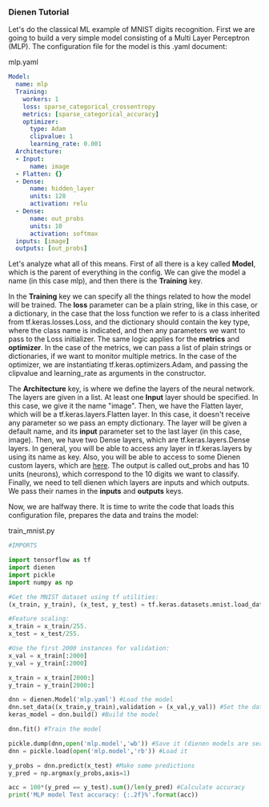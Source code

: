 ### Dienen Tutorial

Let's do the classical ML example of MNIST digits recognition. First we are going to build a very simple model consisting of a Multi Layer Perceptron (MLP). The configuration file for the model is this .yaml document:

mlp.yaml

```yaml
Model:
  name: mlp
  Training:
    workers: 1
    loss: sparse_categorical_crossentropy
    metrics: [sparse_categorical_accuracy]
    optimizer:
      type: Adam
      clipvalue: 1
      learning_rate: 0.001
  Architecture:
  - Input:
      name: image
  - Flatten: {}
  - Dense:
      name: hidden_layer
      units: 128
      activation: relu
  - Dense:
      name: out_probs
      units: 10
      activation: softmax
  inputs: [image]
  outputs: [out_probs]
```

Let's analyze what all of this means.
First of all there is a key called **Model**, which is the parent of everything in the config.
We can give the model a name (in this case mlp), and then there is the **Training** key.

In the **Training** key we can specify all the things related to how the model will be trained.
The **loss** parameter can be a plain string, like in this case, or a dictionary, in the case that the
loss function we refer to is a class inherited from tf.keras.losses.Loss, and the dictionary should contain the key type, where the class name is
indicated, and then any parameters we want to pass to the Loss initializer. The same logic applies for the **metrics** and **optimizer**. In the case of the metrics, we can pass a list of plain strings or dictionaries, if we want to monitor multiple metrics. In the case of the optimizer, we are instantiating tf.keras.optimizers.Adam, and passing the clipvalue and learning_rate as arguments in the constructor.

The **Architecture** key, is where we define the layers of the neural network. The layers are given in a list. At least one **Input** layer should be specified.
In this case, we give it the name "image". Then, we have the Flatten layer, which will be a tf.keras.layers.Flatten layer. In this case, it doesn't receive any parameter so we pass an empty dictionary. The layer will be given a default name, and its **input** parameter set to the last layer (in this case, image).
Then, we have two Dense layers, which are tf.keras.layers.Dense layers. In general, you will be able to access any layer in tf.keras.layers by using its name as key. Also, you will be able to access to some Dienen custom layers, which are [here](../src/dienen/layers).
The output is called out_probs and has 10 units (neurons), which correspond to the 10 digits we want to classify. Finally, we need to tell dienen which layers are inputs and which outputs. We pass their names in the **inputs** and **outputs** keys.

Now, we are halfway there. It is time to write the code that loads this configuration file, prepares the data and trains the model:

train_mnist.py
```python
#IMPORTS

import tensorflow as tf
import dienen
import pickle
import numpy as np

#Get the MNIST dataset using tf utilities:
(x_train, y_train), (x_test, y_test) = tf.keras.datasets.mnist.load_data(path='mnist.npz')

#Feature scaling:
x_train = x_train/255.
x_test = x_test/255.

#Use the first 2000 instances for validation:
x_val = x_train[:2000]
y_val = y_train[:2000]

x_train = x_train[2000:]
y_train = y_train[2000:]

dnn = dienen.Model('mlp.yaml') #Load the model
dnn.set_data((x_train,y_train),validation = (x_val,y_val)) #Set the dataset
keras_model = dnn.build() #Build the model

dnn.fit() #Train the model

pickle.dump(dnn,open('mlp.model','wb')) #Save it (dienen models are serializable)
dnn = pickle.load(open('mlp.model','rb')) #Load it

y_probs = dnn.predict(x_test) #Make some predictions
y_pred = np.argmax(y_probs,axis=1)

acc = 100*(y_pred == y_test).sum()/len(y_pred) #Calculate accuracy
print('MLP model Test accuracy: {:.2f}%'.format(acc))
```


